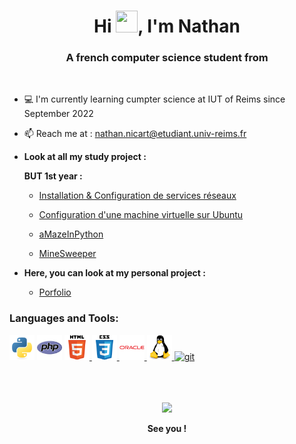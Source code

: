<h1 align="center">Hi <img height="35px" src="https://raw.githubusercontent.com/MartinHeinz/MartinHeinz/master/wave.gif" width="35px">, I'm Nathan</h1>
<h3 align="center">A french computer science student from</h3><br>

- 💻 I'm currently learning cumpter science at IUT of Reims since September 2022

- 📫 Reach me at : nathan.nicart@etudiant.univ-reims.fr

- **Look at all my study project :** <br>

    **BUT 1st year :** 
    - [Installation & Configuration de services réseaux](https://github.com/nathanncrt/SAE-Reseaux)

    - [Configuration d'une machine virtuelle sur Ubuntu](https://github.com/nathanncrt/SAE-MS103)

    - [aMazeInPython](https://github.com/nathanncrt/SAE-aMazeInPython)

    - [MineSweeper](https://github.com/nathanncrt/SAE-MineSweeper)  
    
 - **Here, you can look at my personal project :** <br>
    - [Porfolio]()


<h3 align="left"><strong>Languages and Tools:</strong></h3>
<img src="https://raw.githubusercontent.com/devicons/devicon/master/icons/python/python-original.svg" alt="python" width="40" height="40"/> </a><img src="https://raw.githubusercontent.com/devicons/devicon/master/icons/php/php-original.svg" alt="php" width="40" height="40"/> </a> <a href="https://www.w3.org/html/" target="_blank" rel="noreferrer"> <img src="https://raw.githubusercontent.com/devicons/devicon/master/icons/html5/html5-original-wordmark.svg" alt="html5" width="40" height="40"/> </a><a href="https://www.python.org" target="_blank" rel="noreferrer"><a href="https://www.w3schools.com/css/" target="_blank" rel="noreferrer"> <img src="https://raw.githubusercontent.com/devicons/devicon/master/icons/css3/css3-original-wordmark.svg" alt="css3" width="40" height="40"/> </a>   <a href="https://www.oracle.com/" target="_blank" rel="noreferrer"> <img src="https://raw.githubusercontent.com/devicons/devicon/master/icons/oracle/oracle-original.svg" alt="oracle" width="40" height="40"/> </a> <a href="https://www.php.net" target="_blank" rel="noreferrer"> <a href="https://www.linux.org/" target="_blank" rel="noreferrer"> <img src="https://raw.githubusercontent.com/devicons/devicon/master/icons/linux/linux-original.svg" alt="linux" width="40" height="40"/> </a>  <a href="https://git-scm.com/" target="_blank" rel="noreferrer"> <img src="https://www.vectorlogo.zone/logos/git-scm/git-scm-icon.svg" alt="git" width="40" height="40"/> </a><br><br><br><br>

<p align="center">
    <img src ="https://i.imgur.com/DsZsP.gif">
</p>

<p align= "center"><strong> See you ! </strong></p>